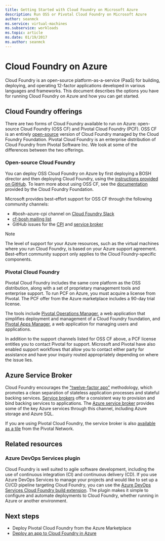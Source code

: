 ```yaml
---
title: Getting Started with Cloud Foundry on Microsoft Azure 
description: Run OSS or Pivotal Cloud Foundry on Microsoft Azure
author: seanmck
ms.service: virtual-machines
ms.subservice: workloads
ms.topic: article
ms.date: 01/19/2017
ms.author: seanmck
---
```


# Cloud Foundry on Azure

Cloud Foundry is an open-source platform-as-a-service (PaaS) for building, deploying, and operating 12-factor applications developed in various languages and frameworks. This document describes the options you have for running Cloud Foundry on Azure and how you can get started.

## Cloud Foundry offerings

There are two forms of Cloud Foundry available to run on Azure: open-source Cloud Foundry (OSS CF) and Pivotal Cloud Foundry (PCF). OSS CF is an entirely [open-source](https://github.com/cloudfoundry) version of Cloud Foundry managed by the Cloud Foundry Foundation. Pivotal Cloud Foundry is an enterprise distribution of Cloud Foundry from Pivotal Software Inc. We look at some of the differences between the two offerings.

### Open-source Cloud Foundry

You can deploy OSS Cloud Foundry on Azure by first deploying a BOSH director and then deploying Cloud Foundry, using the [instructions provided on GitHub](https://github.com/cloudfoundry-incubator/bosh-azure-cpi-release/blob/master/docs/guidance.md). To learn more about using OSS CF, see the [documentation](https://docs.cloudfoundry.org/) provided by the Cloud Foundry Foundation.

Microsoft provides best-effort support for OSS CF through the following community channels:

- #bosh-azure-cpi channel on [Cloud Foundry Slack](https://slack.cloudfoundry.org/)
- [cf-bosh mailing list](https://lists.cloudfoundry.org/pipermail/cf-bosh)
- GitHub issues for the [CPI](https://github.com/cloudfoundry-incubator/bosh-azure-cpi-release/issues) and [service broker](https://github.com/Azure/meta-azure-service-broker/issues)

>[!NOTE]
> The level of support for your Azure resources, such as the virtual machines where you run Cloud Foundry, is based on your Azure support agreement. Best-effort community support only applies to the Cloud Foundry-specific components.

### Pivotal Cloud Foundry

Pivotal Cloud Foundry includes the same core platform as the OSS distribution, along with a set of proprietary management tools and enterprise support. To run PCF on Azure, you must acquire a license from Pivotal. The PCF offer from the Azure marketplace includes a 90-day trial license.

The tools include [Pivotal Operations Manager](https://docs.pivotal.io/ops-manager/2-10/install/), a web application that simplifies deployment and management of a Cloud Foundry foundation, and [Pivotal Apps Manager](https://docs.pivotal.io/pivotalcf/console/), a web application for managing users and applications.

In addition to the support channels listed for OSS CF above, a PCF license entitles you to contact Pivotal for support. Microsoft and Pivotal have also enabled support workflows that allow you to contact either party for assistance and have your inquiry routed appropriately depending on where the issue lies.

## Azure Service Broker

Cloud Foundry encourages the ["twelve-factor app"](https://12factor.net/) methodology, which promotes a clean separation of stateless application processes and stateful backing services. [Service brokers](https://docs.cloudfoundry.org/services/api.html) offer a consistent way to provision and bind backing services to applications. The [Azure service broker](https://github.com/Azure/meta-azure-service-broker) provides some of the key Azure services through this channel, including Azure storage and Azure SQL.

If you are using Pivotal Cloud Foundry, the service broker is also [available as a tile](https://docs.pivotal.io/azure-sb/installing.html) from the Pivotal Network.

## Related resources

### Azure DevOps Services plugin

Cloud Foundry is well suited to agile software development, including the use of continuous integration (CI) and continuous delivery (CD). If you use Azure DevOps Services to manage your projects and would like to set up a CI/CD pipeline targeting Cloud Foundry, you can use the [Azure DevOps Services Cloud Foundry build extension](https://marketplace.visualstudio.com/items?itemName=ms-vsts.cloud-foundry-build-extension). The plugin makes it simple to configure and automate deployments to Cloud Foundry, whether running in Azure or another environment.

## Next steps

- Deploy Pivotal Cloud Foundry from the Azure Marketplace
- [Deploy an app to Cloud Foundry in Azure](./cloudfoundry-deploy-your-first-app.md)
